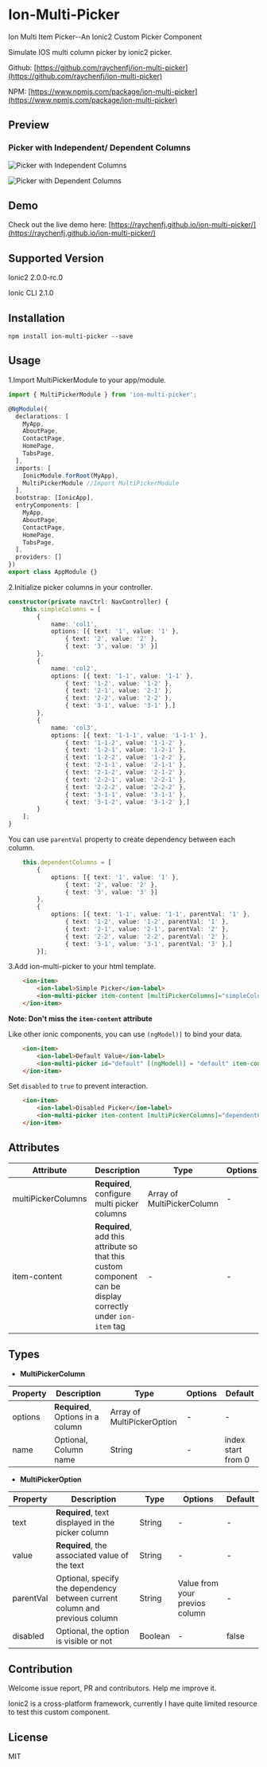 # Ion-Multi-Picker
Ion Multi Item Picker--An Ionic2 Custom Picker Component

Simulate IOS multi column picker by ionic2 picker.

Github: [https://github.com/raychenfj/ion-multi-picker](https://github.com/raychenfj/ion-multi-picker)

NPM: [https://www.npmjs.com/package/ion-multi-picker](https://www.npmjs.com/package/ion-multi-picker)

## Preview
### Picker with Independent/ Dependent Columns

![Picker with Independent Columns](https://lh3.googleusercontent.com/35Sqi0SKzIBc3TaY9IHZhUmrxw55tufqUUwY061kCwk6S5wXFi0p107QrjjftoyG-9MxzGZ7QVPPDPVxd28x588baThkVwiZUtAOzySVCDC1tng9MSGwzWUDEgsNQXFvdo-6z7-y9yNutX79V4pC8KUe2Z-lxlUMfI6xrD3chRg0CWwV200CRqcmlk8PGdUJEoAdI9qNOWO9cgHLCcH9J6-27AeiGT9Ni1Vwx4RmN3ouj5v2mw02NxrQmQ2RLGJLtc18yGaVsxghUy03Yk153LEtz3htQjJp0gVhskPBdbtUQgNvBbyJmEpywvZkn8rDOIpu08M9sL-I6w7883lvMn-GuGoBVbznlqbov0WYONPHlj5VKgwKGjdcm32esTK3o3a1WeeIMpBcSJtFppcnQZZXqSiL9Erm8WMcs_x0G4e4jz8LBeidu4jCKSGpELMkWYwm-g055tcQSB2CdI-bdBXyxKwIDX5p5pCgL7LdNmZhNtr1Y3xqw-IfWm8JZkvHhdSoN4ln3aquv_zof6m-nX-xVUhjuufKv9fWYC5LInPN0dCqnLC0HyCIxIE6ZMZY2Nm6_L0e86US_sfmNlNgBzveBdzzpKNSaDpQwtliGvThoQ_X=w410-h659-no)

![Picker with Dependent Columns](https://lh3.googleusercontent.com/sjiUk4ykFHsjw3kCTSabuycGFAcqrRJtbcw-2ywSllA8CMdPaQ5xMUWxG7LgJRz3DV26fjPMlNzCZWQx0OeN7IVKQnQQ6R56nsP6ws31aIegasPtfNmWpV444Y46NmAEeDpp7iUNrJsog4CbcriH9l6vccvUDo13aACKfeQj-fuV01cfT5p5XZbCKuQnYO3tTUM5QkmoYY4yy0gXVet8I3AypYEm89GmIWAuAodK3tegtVE9E-paVb4nf2Zf4MGl1eeAcv-h5vOS5m1MBjve5jZysLLG67RuUdcyTpO8mFXiPeopVtFnPH2lXhdZ-Bfz20mKx0lQ-dZ-f3F5fqyip7WmiV6PB8KQKeogVrOB44BWg58HGVehMa4ym4f7QMVWXd2_gceREvx9efuWZkQ8S13w0Rsd8PYbO7h6rb2ES4YdXo5PMTg9uaCiZEO0mfg9lIYaqGofX4xyXCCczKs43zXpmLoCpjO9WWPSyj7B2YMqHSutKB_8y8qNXYDPOGdhbWRO69MlC2DCeJTqFpO_MRUhH4r_bWN0rhnZaTV8han5UZ6_Lw3bhpABy8Ucvq5fvaa_yE06zdAXfcR5meMCWcH7Mw__lPvjkvIdTXwsU7CqGshg=w410-h659-no)

## Demo
Check out the live demo here: [https://raychenfj.github.io/ion-multi-picker/](https://raychenfj.github.io/ion-multi-picker/)

## Supported Version

Ionic2 2.0.0-rc.0

Ionic CLI 2.1.0


## Installation
```
npm install ion-multi-picker --save
```

## Usage
1.Import MultiPickerModule to your app/module.
```Typescript
import { MultiPickerModule } from 'ion-multi-picker';

@NgModule({
  declarations: [
    MyApp,
    AboutPage,
    ContactPage,
    HomePage,
    TabsPage,
  ],
  imports: [
    IonicModule.forRoot(MyApp),
    MultiPickerModule //Import MultiPickerModule
  ],
  bootstrap: [IonicApp],
  entryComponents: [
    MyApp,
    AboutPage,
    ContactPage,
    HomePage,
    TabsPage,
  ],
  providers: []
})
export class AppModule {}
```
2.Initialize picker columns in your controller.
```typescript
constructor(private navCtrl: NavController) {
	this.simpleColumns = [
		{
			name: 'col1',
			options: [{ text: '1', value: '1' },
				{ text: '2', value: '2' },
				{ text: '3', value: '3' }]
		},
		{
			name: 'col2',
			options: [{ text: '1-1', value: '1-1' },
				{ text: '1-2', value: '1-2' },
				{ text: '2-1', value: '2-1' },
				{ text: '2-2', value: '2-2' },
				{ text: '3-1', value: '3-1' },]
		},
		{
			name: 'col3',
			options: [{ text: '1-1-1', value: '1-1-1' },
				{ text: '1-1-2', value: '1-1-2' },
				{ text: '1-2-1', value: '1-2-1' },
				{ text: '1-2-2', value: '1-2-2' },
				{ text: '2-1-1', value: '2-1-1' },
				{ text: '2-1-2', value: '2-1-2' },
				{ text: '2-2-1', value: '2-2-1' },
				{ text: '2-2-2', value: '2-2-2' },
				{ text: '3-1-1', value: '3-1-1' },
				{ text: '3-1-2', value: '3-1-2' },]
		}
	];
}
```
You can use `parentVal` property to create dependency between each column.
```typescript
	this.dependentColumns = [
		{
			options: [{ text: '1', value: '1' },
				{ text: '2', value: '2' },
				{ text: '3', value: '3' }]
		},
		{
			options: [{ text: '1-1', value: '1-1', parentVal: '1' },
				{ text: '1-2', value: '1-2', parentVal: '1' },
				{ text: '2-1', value: '2-1', parentVal: '2' },
				{ text: '2-2', value: '2-2', parentVal: '2' },
				{ text: '3-1', value: '3-1', parentVal: '3' },]
		}];
```
3.Add ion-multi-picker to your html template. 

```html
    <ion-item>
        <ion-label>Simple Picker</ion-label>
        <ion-multi-picker item-content [multiPickerColumns]="simpleColumns"></ion-multi-picker>
    </ion-item>
```
**Note: Don't miss the `item-content` attribute**

Like other ionic components, you can use `(ngModel)]` to bind your data.

```html
	<ion-item>
        <ion-label>Default Value</ion-label>
        <ion-multi-picker id="default" [(ngModel)] = "default" item-content [multiPickerColumns]="dependentColumns"></ion-multi-picker>
    </ion-item>
```

Set `disabled` to `true` to prevent interaction.

```html
    <ion-item>
        <ion-label>Disabled Picker</ion-label>
        <ion-multi-picker item-content [multiPickerColumns]="dependentColumns" [disabled]="true"></ion-multi-picker>
    </ion-item>
```


## Attributes
| Attribute | Description | Type | Options | Default|
|-----------|-------------|------|---------|--------|
|multiPickerColumns| **Required**, configure multi picker columns | Array of  MultiPickerColumn| - | - |
|item-content|**Required**, add this attribute so that this custom component can be display correctly under `ion-item` tag| - | - | - |

## Types

* **MultiPickerColumn**

| Property | Description | Type | Options | Default|
|-----------|-------------|------|---------|--------|
|options| **Required**, Options in a column | Array of MultiPickerOption | - | - |
|name| Optional, Column name | String | - | index start from 0 |

* **MultiPickerOption**

| Property | Description | Type | Options | Default|
|-----------|-------------|------|---------|--------|
|text| **Required**, text displayed in the picker column|String|-|-|
|value|**Required**, the associated value of the text|String|-|-|
|parentVal|Optional, specify the dependency between current column and previous column|String|Value from your previos column|-|
|disabled|Optional, the option is visible or not| Boolean|-| false|


## Contribution

Welcome issue report, PR and contributors. Help me improve it.

Ionic2 is a cross-platform framework, 
currently I have quite limited resource to test this custom component.

## License
MIT
